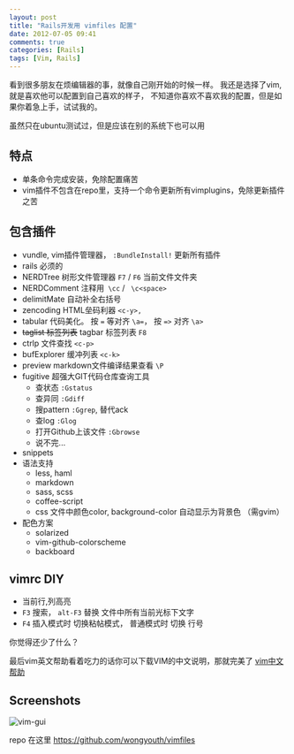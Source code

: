 ```yaml
---
layout: post
title: "Rails开发用 vimfiles 配置"
date: 2012-07-05 09:41
comments: true
categories: [Rails]
tags: [Vim, Rails]
---
```


看到很多朋友在烦编辑器的事，就像自己刚开始的时候一样。 我还是选择了vim, 就是喜欢他可以配置到自己喜欢的样子， 不知道你喜欢不喜欢我的配置，但是如果你着急上手，试试我的。

<!-- more -->

虽然只在ubuntu测试过，但是应该在别的系统下也可以用

## 特点

* 单条命令完成安装，免除配置痛苦
* vim插件不包含在repo里，支持一个命令更新所有vimplugins，免除更新插件之苦

## 包含插件

* vundle, vim插件管理器， `:BundleInstall!` 更新所有插件
* rails 必须的
* NERDTree 树形文件管理器 `F7` / `F6` 当前文件文件夹
* NERDComment 注释用` \cc`  / ` \c<space>`
* delimitMate 自动补全右括号
* zencoding HTML垒码利器 `<c-y>,`
* tabular 代码美化。 按 `=` 等对齐 `\a=`， 按 `=>` 对齐 `\a>`
* ~~taglist 标签列表~~ tagbar 标签列表 `F8`
* ctrlp 文件查找 `<c-p>`
* bufExplorer 缓冲列表 `<c-k>`
* preview markdown文件编译结果查看 `\P`
* fugitive 超强大GIT代码仓库查询工具
  * 查状态 `:Gstatus`
  * 查异同 `:Gdiff`
  * 搜pattern `:Ggrep`, 替代ack
  * 查log `:Glog`
  * 打开Github上该文件 `:Gbrowse`
  * 说不完...
* snippets
* 语法支持
  * less, haml
  * markdown
  * sass, scss
  * coffee-script
  * css 文件中颜色color, background-color 自动显示为背景色 （需gvim）
* 配色方案
  * solarized
  * vim-github-colorscheme
  * backboard

## vimrc DIY

* 当前行,列高亮
* `F3` 搜索， `alt-F3` 替换 文件中所有当前光标下文字
* `F4` 插入模式时 切换粘帖模式， 普通模式时 切换 行号

你觉得还少了什么？

最后vim英文帮助看着吃力的话你可以下载VIM的中文说明，那就完美了
[vim中文帮助][vimcdoc]

## Screenshots

![vim-gui][screenshot]

repo 在这里 <https://github.com/wongyouth/vimfiles>

[vimcdoc]: http://vimcdoc.sourceforge.net/
[screenshot]: http://pic.yupoo.com/sinaweibo1332356097/C5k2LdP9/medish.jpg
